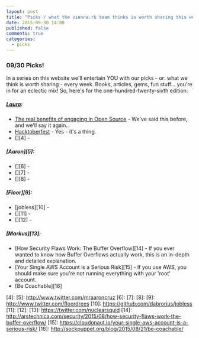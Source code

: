 ```yaml
---
layout: post
title: "Picks / what the vienna.rb team thinks is worth sharing this week"
date: 2015-09-30 14:00
published: false
comments: true
categories:
  - picks
---
```


### 09/30 Picks!

In a series on this website we'll entertain YOU with our picks - or: what we think is worth sharing - every week.
Books, articles, gems, fun stuff... you're in for an eclectic mix! So, here's for the one-hundred-twenty-sixth edition:

##### [Laura][1]:
- [The real benefits of engaging in Open Source][2] - We've said this before, and we'll say it again..
- [Hacktoberfest][3] - Yes - it's a thing.
- [][4] -

##### [Aaron][5]:
- [][6] -
- [][7] -
- [][8] -


##### [Floor][9]:
- [jobless][10] -
- [][11] -
- [][12] -


##### [Markus][13]:
- [How Security Flaws Work: The Buffer Overflow][14] - If you ever wanted to know how Buffer Overflows actually work, this is an in-depth and detailed explanation.
- [Your Single AWS Account is a Serious Risk][15] - If you use AWS, you should make sure you're not running everything with your 'root' account.
- [Be Coachable][16]


[1]: http://www.twitter.com/alicetragedy
[2]: http://www.erikaheidi.com/blog/the-real-benefits-of-engaging-in-open-source
[3]: https://github.com/blog/2067-hacktoberfest-contribute-to-open-source-in-october
[4]:
[5]: http://www.twitter.com/mraaroncruz
[6]:
[7]:
[8]:
[9]: http://www.twitter.com/floordrees
[10]: https://github.com/dabrorius/jobless
[11]:
[12]:
[13]: https://twitter.com/nuclearsquid
[14]: http://arstechnica.com/security/2015/08/how-security-flaws-work-the-buffer-overflow/
[15]: https://cloudonaut.io/your-single-aws-account-is-a-serious-risk/
[16]: http://sockpuppet.org/blog/2015/08/21/be-coachable/
